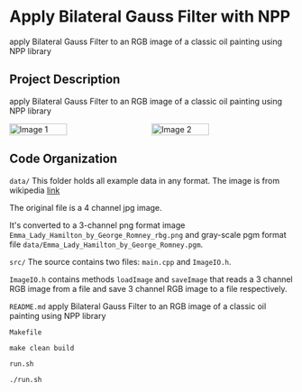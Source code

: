 # Apply Bilateral Gauss Filter with NPP
apply Bilateral Gauss Filter to an RGB image of a classic oil painting using NPP library

## Project Description

apply Bilateral Gauss Filter to an RGB image of a classic oil painting using NPP library

<div style="display: flex;">
    <img src="./data/Emma_Lady_Hamilton_by_George_Romney_rbg.png" alt="Image 1" style="float: center; width: 45%; margin-right: 5%;" />
    <img src="./data/bilateral_gauss_filtered_output.png" alt="Image 2" style="float: center; width: 45%; margin-right: 5%;" />
</div>

## Code Organization

```data/```
This folder holds all example data in any format. The image is from wikipedia [link](https://upload.wikimedia.org/wikipedia/commons/e/e2/Emma%2C_Lady_Hamilton_by_George_Romney.jpg)

The original file is a 4 channel jpg image. 

It's converted to a 3-channel png format image `Emma_Lady_Hamilton_by_George_Romney_rbg.png` and gray-scale pgm format file `data/Emma_Lady_Hamilton_by_George_Romney.pgm`.

```src/```
The source contains two files: `main.cpp` and `ImageIO.h`.

`ImageIO.h` contains methods `loadImage` and `saveImage` that reads a 3 channel RGB image from a file and save 3 channel RGB image to a file respectively.

```README.md```
apply Bilateral Gauss Filter to an RGB image of a classic oil painting using NPP library


```Makefile```
```
make clean build
```

```run.sh```
```
./run.sh
```

